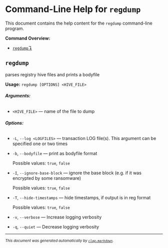 # Command-Line Help for `regdump`

This document contains the help content for the `regdump` command-line program.

**Command Overview:**

* [`regdump`↴](#regdump)

## `regdump`

parses registry hive files and prints a bodyfile

**Usage:** `regdump [OPTIONS] <HIVE_FILE>`

###### **Arguments:**

* `<HIVE_FILE>` — name of the file to dump

###### **Options:**

* `-L`, `--log <LOGFILES>` — transaction LOG file(s). This argument can be specified one or two times
* `-b`, `--bodyfile` — print as bodyfile format

  Possible values: `true`, `false`

* `-I`, `--ignore-base-block` — ignore the base block (e.g. if it was encrypted by some ransomware)

  Possible values: `true`, `false`

* `-T`, `--hide-timestamps` — hide timestamps, if output is in reg format

  Possible values: `true`, `false`

* `-v`, `--verbose` — Increase logging verbosity
* `-q`, `--quiet` — Decrease logging verbosity



<hr/>

<small><i>
    This document was generated automatically by
    <a href="https://crates.io/crates/clap-markdown"><code>clap-markdown</code></a>.
</i></small>

